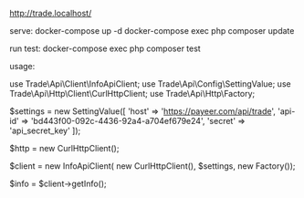 http://trade.localhost/

serve:
docker-compose up -d
docker-compose exec php composer update

run test:
docker-compose exec php composer test


usage:

use Trade\Api\Client\InfoApiClient;
use Trade\Api\Config\SettingValue;
use Trade\Api\Http\Client\CurlHttpClient;
use Trade\Api\Http\Factory;

$settings = new SettingValue([
    'host' => 'https://payeer.com/api/trade',
    'api-id' => 'bd443f00-092c-4436-92a4-a704ef679e24',
    'secret' => 'api_secret_key'
]);

$http = new CurlHttpClient();

$client = new InfoApiClient(
    new CurlHttpClient(), 
    $settings, 
    new Factory());

$info = $client->getInfo();